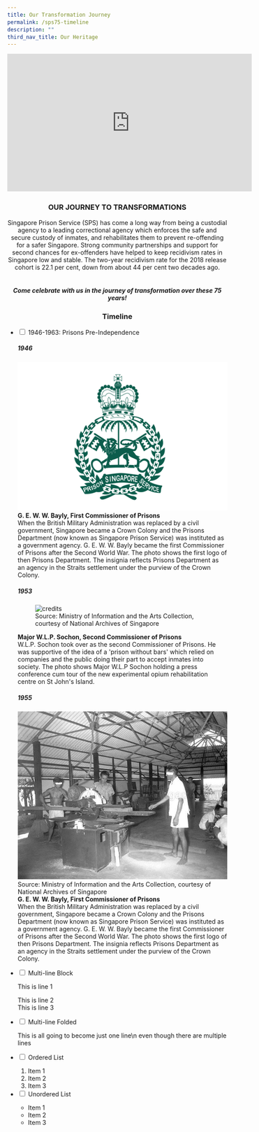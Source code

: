 ```yaml
---
title: Our Transformation Journey
permalink: /sps75-timeline
description: ""
third_nav_title: Our Heritage
---
```

<center><iframe width="560" height="315" src="https://www.youtube.com/embed/6Q5eWi20qTY" title="YouTube video player" frameborder="0" allow="accelerometer; autoplay; clipboard-write; encrypted-media; gyroscope; picture-in-picture" allowfullscreen></iframe>

<h3>OUR JOURNEY TO TRANSFORMATIONS</h3>
Singapore Prison Service (SPS) has come a long way from being a custodial agency to a leading correctional agency which enforces the safe and secure custody of inmates, and rehabilitates them to prevent re-offending for a safer Singapore. Strong community partnerships and support for second chances for ex-offenders have helped to keep recidivism rates in Singapore low and stable. The two-year recidivism rate for the 2018 release cohort is 22.1 per cent, down from about 44 per cent two decades ago.<br>
&nbsp;<br>
	<h5>Come celebrate with us in the journey of transformation over these 75 years!</h5></center>

<center><h3>Timeline</h3></center>
<ul class="jekyllcodex_accordion">
  <li>
    <input type="checkbox" id="accordion1">
    <label for="accordion1">1946-1963: Prisons Pre-Independence</label>
    <div>
      <p><td style="width: 30%; vertical-align: middle"><h5>1946</h5></td>
<td style="width: 70%;"><div class="container">
  <div class="row">
    <div class="col">
    <img src="/images/SPS75/1946.png" alt="" />
    </div>
    <div class="col">
      <strong>G. E. W. W. Bayly, First Commissioner of Prisons</strong><br />When the British Military Administration was replaced by a civil government, Singapore became a Crown Colony and the Prisons Department (now known as Singapore Prison Service) was instituted as a government agency. G. E. W. W. Bayly became the first Commissioner of Prisons after the Second World War. The photo shows the first logo of then Prisons Department. The insignia reflects Prisons Department as an agency in the Straits settlement under the purview of the Crown Colony.
    </div>
  </div>
 </div><td style="width: 30%; vertical-align: middle"><h5>1953</h5></td>
<td style="width: 70%;"><div class="container">
  <div class="row">
    <div class="col">
    <figure>
    <img src="/images/SPS75/1953_Sochon%20Second%20Comsr.jpeg"
         alt="credits">
    <figcaption>Source: Ministry of Information and the Arts Collection, courtesy of National Archives of Singapore</figcaption>
</figure>
    </div>
    <div class="col">
      <strong>Major W.L.P. Sochon, Second Commissioner of Prisons</strong><br />W.L.P. Sochon took over as the second Commissioner of Prisons. He was supportive of the idea of a 'prison without bars' which relied on companies and the public doing their part to accept inmates into society. The photo shows Major W.L.P Sochon holding a press conference cum tour of the new experimental opium rehabilitation centre on St John's Island.
    </div>
  </div>
 </div>
			<td style="width: 30%; vertical-align: middle"><h5>1955</h5></td>
<td style="width: 70%;"><div class="container">
  <div class="row">
    <div class="col">
    <img src="/images/SPS75/1955.jpg"
				 alt="credits">
    <figcaption>Source: Ministry of Information and the Arts Collection, courtesy of National Archives of Singapore</figcaption>
    </div>
    <div class="col">
      <strong>G. E. W. W. Bayly, First Commissioner of Prisons</strong><br />When the British Military Administration was replaced by a civil government, Singapore became a Crown Colony and the Prisons Department (now known as Singapore Prison Service) was instituted as a government agency. G. E. W. W. Bayly became the first Commissioner of Prisons after the Second World War. The photo shows the first logo of then Prisons Department. The insignia reflects Prisons Department as an agency in the Straits settlement under the purview of the Crown Colony.
    </div>
  </div>
 </div></p>
    </div>
	</li>  
  <li>
    <input type="checkbox" id="accordion2">
    <label for="accordion2">Multi-line Block</label>
    <div>
      <p>This is line 1</p>
      <p>This is line 2<br>
        This is line 3</p>
    </div>
  </li>
  <li>
    <input type="checkbox" id="accordion3">
    <label for="accordion3">Multi-line Folded</label>
    <div>
      <p>
        This is all going
        to become just one line\n even though there are multiple lines
      </p>
    </div>
  </li>
  <li>
    <input type="checkbox" id="accordion4">
    <label for="accordion4">Ordered List</label>
    <div>
      <ol>
        <li>Item 1</li>
        <li>Item 2</li>
        <li>Item 3</li>
      </ol>
    </div>
  </li>
    
  <li>
    <input type="checkbox" id="accordion5">
    <label for="accordion5">Unordered List</label>
    <div>
      <ul>
        <li>Item 1</li>
        <li>Item 2</li>
        <li>Item 3</li>
      </ul>
    </div>
  </li>
</ul>